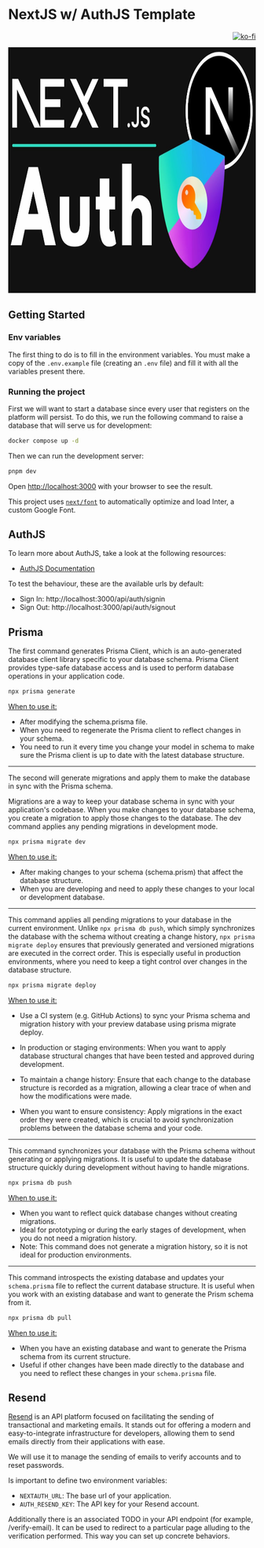 # NextJS w/ AuthJS Template
<div align="right">
  
  [![ko-fi](https://ko-fi.com/img/githubbutton_sm.svg)](https://ko-fi.com/F1F314ZLPT)
</div>

<div align="center">
 <img src="public/portada.jpg" alt="Descripción de la imagen" height="500" />
</div>

## Getting Started

### Env variables

The first thing to do is to fill in the environment variables. You must make a copy of the `.env.example` file (creating an `.env` file) and fill it with all the variables present there.

### Running the project

First we will want to start a database since every user that registers on the platform will persist. To do this, we run the following command to raise a database that will serve us for development:

```zsh
docker compose up -d
```

Then we can run the development server:

```zsh
pnpm dev
```

Open [http://localhost:3000](http://localhost:3000) with your browser to see the result.

This project uses [`next/font`](https://nextjs.org/docs/basic-features/font-optimization) to automatically optimize and load Inter, a custom Google Font.

## AuthJS

To learn more about AuthJS, take a look at the following resources:

- [AuthJS Documentation](https://authjs.dev/getting-started/installation?framework=next.js)

To test the behaviour, these are the available urls by default:

- Sign In: http://localhost:3000/api/auth/signin
- Sign Out: http://localhost:3000/api/auth/signout

## Prisma

The first command generates Prisma Client, which is an auto-generated database client library specific to your database schema. Prisma Client provides type-safe database access and is used to perform database operations in your application code.

```zsh
npx prisma generate
```

<ins>When to use it:</ins>

- After modifying the schema.prisma file.
- When you need to regenerate the Prisma client to reflect changes in your schema.
- You need to run it every time you change your model in schema to make sure the Prisma client is up to date with the latest database structure.

---

The second will generate migrations and apply them to make the database in sync with the Prisma schema.

Migrations are a way to keep your database schema in sync with your application's codebase. When you make changes to your database schema, you create a migration to apply those changes to the database. The dev command applies any pending migrations in development mode.

```zsh
npx prisma migrate dev
```

<ins>When to use it:</ins>

- After making changes to your schema (schema.prism) that affect the database structure.
- When you are developing and need to apply these changes to your local or development database.

---

This command applies all pending migrations to your database in the current environment. Unlike `npx prisma db push`, which simply synchronizes the database with the schema without creating a change history, `npx prisma migrate deploy` ensures that previously generated and versioned migrations are executed in the correct order. This is especially useful in production environments, where you need to keep a tight control over changes in the database structure.

```zsh
npx prisma migrate deploy
```

<ins>When to use it:</ins>

- Use a CI system (e.g. GitHub Actions) to sync your Prisma schema and migration history with your preview database using prisma migrate deploy.

- In production or staging environments: When you want to apply database structural changes that have been tested and approved during development.

- To maintain a change history: Ensure that each change to the database structure is recorded as a migration, allowing a clear trace of when and how the modifications were made.

- When you want to ensure consistency: Apply migrations in the exact order they were created, which is crucial to avoid synchronization problems between the database schema and your code.

---

This command synchronizes your database with the Prisma schema without generating or applying migrations. It is useful to update the database structure quickly during development without having to handle migrations.

```zsh
npx prisma db push
```

<ins>When to use it:</ins>

- When you want to reflect quick database changes without creating migrations.
- Ideal for prototyping or during the early stages of development, when you do not need a migration history.
- Note: This command does not generate a migration history, so it is not ideal for production environments.

---

This command introspects the existing database and updates your `schema.prisma` file to reflect the current database structure. It is useful when you work with an existing database and want to generate the Prism schema from it.

```zsh
npx prisma db pull
```

<ins>When to use it:</ins>

- When you have an existing database and want to generate the Prisma schema from its current structure.
- Useful if other changes have been made directly to the database and you need to reflect these changes in your `schema.prisma` file.

## Resend

[Resend](https://resend.com/home) is an API platform focused on facilitating the sending of transactional and marketing emails. It stands out for offering a modern and easy-to-integrate infrastructure for developers, allowing them to send emails directly from their applications with ease.

We will use it to manage the sending of emails to verify accounts and to reset passwords.

Is important to define two environment variables:

- `NEXTAUTH_URL`: The base url of your application.
- `AUTH_RESEND_KEY`: The API key for your Resend account.

Additionally there is an associated TODO in your API endpoint (for example, /verify-email). It can be used to redirect to a particular page alluding to the verification performed. This way you can set up concrete behaviors.
